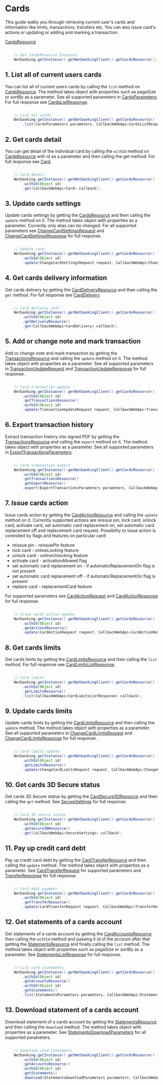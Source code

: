 # Cards

This guide walks you through retrieving current user's cards and information like limits, transactions, transfers etc. You can also issue card's actions or updating or adding and marking a transaction.

[CardsResource](../netbanking/src/main/java/cz/csas/netbanking/cards/CardsResource.java)

```java

    // Get CardsResource Instance
    Netbanking.getInstance().getNetbankingClient().getCardsResource()...

```

## 1. List all of current users cards

You can list all of current users cards by calling the `list` method on [CardsResource](../netbanking/src/main/java/cz/csas/netbanking/cards/CardsResource.java). The method takes object with properties such as pageSize or sortBy as a parameter. See all supported parameters in [CardsParameters](../netbanking/src/main/java/cz/csas/netbanking/cards/CardsParameters.java). For full response see [CardsListResponse](../netbanking/src/main/java/cz/csas/netbanking/cards/CardsListResponse.java).

```java

    // List all cards
    Netbanking.getInstance().getNetbankingClient().getCardsResource()
        .list(CardsParameters parameters, CallbackWebApi<CardsListResponse> callback);

```

## 2. Get cards detail

You can get detail of the individual card by calling the `withId` method on [CardsResource](../netbanking/src/main/java/cz/csas/netbanking/cards/CardsResource.java) with id as a parameter and then calling the get method. For full response see [Card](../netbanking/src/main/java/cz/csas/netbanking/cards/Card.java).

```java

    // Card detail
    Netbanking.getInstance().getNetbankingClient().getCardsResource()
        .withId(Object id)
        .get(CallbackWebApi<Card> callback);

```

## 3. Update cards settings

Update cards settings by getting the [CardsResource](../netbanking/src/main/java/cz/csas/netbanking/cards/CardsResource.java) and then calling the `update` method on it. The method takes object with properties as a parameter. Currently only alias can be changed. For all supported parameters see [ChangeCardSettingsRequest](../netbanking/src/main/java/cz/csas/netbanking/cards/ChangeCardSettingsRequest.java) and [ChangeCardSettingsResponse](../netbanking/src/main/java/cz/csas/netbanking/cards/ChangeCardSettingsResponse.java) for full response.

```java

    // Update card
    Netbanking.getInstance().getNetbankingClient().getCardsResource()
        .withId(Object id)
        .update(ChangeCardSettingsRequest request, CallbackWebApi<ChangeCardSettingsResponse> callback);

```

## 4. Get cards delivery information

Get cards delivery by getting the [CardDeliveryResource](../netbanking/src/main/java/cz/csas/netbanking/cards/CardDeliveryResource.java) and then calling the `get` method. For full response see [CardDelivery](../netbanking/src/main/java/cz/csas/netbanking/cards/CardDelivery.java).

```java

    // Card delivery info
    Netbanking.getInstance().getNetbankingClient().getCardsResource()
        .withId(Object id)
        .getDeliveryResource()
        .get(CallbackWebApi<CardDelivery> callback);

```

## 5. Add or change note and mark transaction

Add or change note and mark transaction by getting the [TransactionsResource](../netbanking/src/main/java/cz/csas/netbanking/TransactionsResource.java) and calling the `update` method on it. The method takes object with properties as a parameter. See all supported parameters in [TransactionUpdateRequest](../netbanking/src/main/java/cz/csas/netbanking/TransactionUpdateRequest.java) and [TransactionUpdateResponse](../netbanking/src/main/java/cz/csas/netbanking/TransactionUpdateResponse.java) for full response.


```java

    // Card transaction update
    Netbanking.getInstance().getNetbankingClient().getCardsResource()
        .withId(Object id)
        .getTransactionsResource()
        .withId(Object id)
        .update(TransactionUpdateRequest request, CallbackWebApi<TransactionUpdateResponse> callback);

```

## 6. Export transaction history

Extract transaction history into signed PDF by getting the [TransactionsResource](../netbanking/src/main/java/cz/csas/netbanking/TransactionsResource.java) and calling the `export` method on it. The method takes object with properties as a parameter. See all supported parameters in [ExportTransactionsParameters](../netbanking/src/main/java/cz/csas/netbanking/ExportTransactionsParameters.java).

```java

    // Card transaction export
    Netbanking.getInstance().getNetbankingClient().getCardsResource()
        .withId(Object id)
        .getTransactionsResource()
        .getExportResource()
        .export(ExportTransactionsParameters parameters, CallbackWebApi<WebApiStream> callback);

```

## 7. Issue cards action

Issue cards action by getting the [CardActionResource](../netbanking/src/main/java/cz/csas/netbanking/cards/CardActionResource.java) and calling the `update` method on it. Currently supported actions are reissue pin, lock card, unlock card, activate card, set automatic card replacement on, set automatic card replacement off and replacement card request. Possibility to issue action is controlled by flags and features on particular card:

- reissue pin - reissuePin feature
- lock card - onlineLocking feature
- unlock card - onlineUnlocking feature
- activate card - activationAllowed flag
- set automatic card replacement on - if automaticReplacementOn flag is not present
- set automatic card replacement off - if automaticReplacementOn flag is present
- replace card - replacementCard feature

For supported parameters see [CardActionRequest](../netbanking/src/main/java/cz/csas/netbanking/cards/CardActionRequest.java) and [CardActionResponse](../netbanking/src/main/java/cz/csas/netbanking/cards/CardActionResponse.java) for full response.

```java

    // Issue cards action update
    Netbanking.getInstance().getNetbankingClient().getCardsResource()
        .withId(Object id)
        .getActionsResource()
        .update(CardActionRequest request, CallbackWebApi<CardActionResponse> callback);

```

## 8. Get cards limits

Get cards limits by getting the [CardLimitsResource](../netbanking/src/main/java/cz/csas/netbanking/cards/CardLimitsResource.java) and then calling the `list` method. For full response see [CardLimitsListResponse](../netbanking/src/main/java/cz/csas/netbanking/cards/CardLimitsListResponse.java).

```java

    // Card limits
    Netbanking.getInstance().getNetbankingClient().getCardsResource()
        .withId(Object id)
        .getLimitsResource()
        .list(CallbackWebApi<CardLimitsListResponse> callback);

```

## 9. Update cards limits

Update cards limits by getting the [CardLimitsResource](../netbanking/src/main/java/cz/csas/netbanking/cards/CardLimitsResource.java) and then calling the `update` method. The method takes object with properties as a parameter. See all supported parameters in [ChangeCardLimitsRequest](../netbanking/src/main/java/cz/csas/netbanking/cards/ChangeCardLimitsRequest.java) and [ChangeCardLimitsResponse](../netbanking/src/main/java/cz/csas/netbanking/cards/ChangeCardLimitsResponse.java) for full response.

```java

    // Card limits update
    Netbanking.getInstance().getNetbankingClient().getCardsResource()
        .withId(Object id)
        .getLimitsResource()
        .update(ChangeCardLimitsRequest request, CallbackWebApi<ChangeCardLimitsResponse> callback);

```

## 10. Get cards 3D Secure status

Get cards 3D Secure status by getting the [CardSecure3DResource](../netbanking/src/main/java/cz/csas/netbanking/cards/CardSecure3DResource.java) and then calling the `get` method. See [SecureSettings](../netbanking/src/main/java/cz/csas/netbanking/cards/SecureSettings.java) for full response.

```java

    // Card 3D secure status 
    Netbanking.getInstance().getNetbankingClient().getCardsResource()
        .withId(Object id)
        .getSecure3DResource()
        .get(CallbackWebApi<SecureSettings> callback);

```

## 11. Pay up credit card debt

Pay up credit card debt by getting the [CardTransferResource](../netbanking/src/main/java/cz/csas/netbanking/cards/CardTransferResource.java) and then calling the `update` method. The method takes object with properties as a parameter. See [CardTransferRequest](../netbanking/src/main/java/cz/csas/netbanking/cards/CardTransferRequest.java) for supported parameters and [TransferResponse](../netbanking/src/main/java/cz/csas/netbanking/TransferResponse.java) for full response.

```java

    // Card debt payment
    Netbanking.getInstance().getNetbankingClient().getCardsResource()
        .withId(Object id)
        .getTransferResource()
        .update(CardTransferRequest request, CallbackWebApi<TransferResponse> callback);

```

## 12. Get statements of a cards account

Get statements of a cards account by getting the [CardAccountsResource](../netbanking/src/main/java/cz/csas/netbanking/cards/CardAccountsResource.java) then calling the `withId` method and passing it id of the account after that getting the [StatementsResource](../netbanking/src/main/java/cz/csas/netbanking/StatementsResource.java) and finally calling the `list` method. The method takes object with properties such as pageSize or sortBy as a parameter. See [StatementsListResponse](../netbanking/src/main/java/cz/csas/netbanking/StatementsListResponse.java) for full response.

```java

    // List card statements
    Netbanking.getInstance().getNetbankingClient().getCardsResource()
        .withId(Object id)
        .getAccountsResource()
        .withId(Object id)
        .getStatements()
        .list(StatementsParameters parameters, CallbackWebApi<StatementsListResponse> callback);

```

## 13. Download statement of a cards account

Download statement of a cards account by getting the [StatementsResource](../netbanking/src/main/java/cz/csas/netbanking/StatementsResource.java) and then calling the `download` method. The method takes object with properties as a parameter. See [StatementsDownloadParameters](../netbanking/src/main/java/cz/csas/netbanking/StatementsDownloadParameters.java) for all supported parameters.

```java

    // Download card statements
    Netbanking.getInstance().getNetbankingClient().getCardsResource()
        .withId(Object id)
        .getAccountsResource()
        .withId(Object id)
        .getStatements()
        .download(StatementsDownloadParameters parameters, CallbackWebApi<WebApiStream> callback);

```
